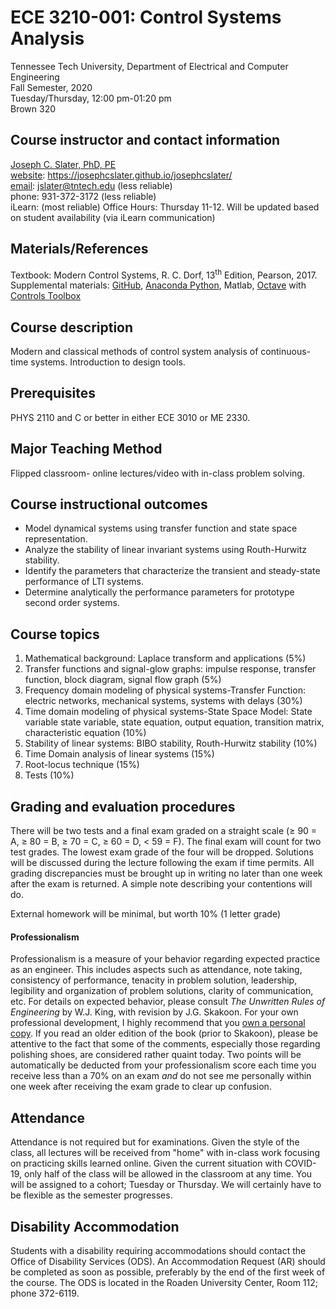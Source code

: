 

#   ECE 3210-001: Control Systems Analysis
Tennessee Tech University, Department of Electrical and Computer Engineering  
Fall Semester, 2020  
Tuesday/Thursday, 12:00 pm-01:20 pm  
Brown 320    

##  Course instructor and contact information

[Joseph C. Slater, PhD, PE](https://josephcslater.github.io/josephcslater/)  
[website](https://josephcslater.github.io/josephcslater/): https://josephcslater.github.io/josephcslater/  
[email](mailto:jslater@tntech.edu): jslater@tntech.edu (less reliable)  
phone: 931-372-3172 (less reliable)  
iLearn: (most reliable)
Office Hours: Thursday 11-12. Will be updated based on student availability (via iLearn communication)

##  Materials/References
Textbook: Modern Control Systems, R. C. Dorf, 13<sup>th</sup> Edition, Pearson, 2017.  
Supplemental materials: [GitHub](https://github.com/josephcslater/Tennessee_Tech_ECE_3210), [Anaconda Python](https://www.anaconda.com/products/individual), Matlab, [Octave](https://www.gnu.org/software/octave/) with [Controls Toolbox](https://wiki.octave.org/Category:Octave_Forge)

##  Course description
Modern and classical methods of control system analysis of continuous-time systems. Introduction to design tools.

##  Prerequisites
PHYS 2110 and C or better in either ECE 3010 or ME 2330.

##  Major Teaching Method
Flipped classroom- online lectures/video with in-class problem solving.

##  Course instructional outcomes
- Model dynamical systems using transfer function and state space representation.
- Analyze the stability of linear invariant systems using Routh-Hurwitz stability.
- Identify the parameters that characterize the  transient and steady-state performance of LTI systems.
- Determine analytically the performance parameters for prototype second order systems.

##  Course topics
1.  Mathematical background: Laplace transform and applications (5%)
2.  Transfer functions and signal-glow graphs: impulse response,
transfer function, block diagram, signal flow graph (5%)
3.  Frequency domain modeling of physical systems-Transfer Function:
electric networks, mechanical systems, systems with delays (30%)
4.  Time domain modeling of physical systems-State Space Model: State
variable state variable, state equation, output equation,
transition matrix, characteristic equation (10%)
5.  Stability of linear systems: BIBO stability, Routh-Hurwitz stability
(10%)
6.  Time Domain analysis of linear systems (15%)
7.  Root-locus technique (15%)
8.  Tests (10%)

## Grading and evaluation procedures
There will be two tests and a final exam graded on a straight scale (≥ 90 = A, ≥ 80 = B, ≥ 70 = C, ≥ 60 = D, < 59 = F). The final exam will count for two test grades. The lowest exam grade of the four will be dropped. Solutions will be discussed during the lecture following the exam if time permits. All grading discrepancies must be brought up in writing no later than one week after the exam is returned. A simple note describing your contentions will do.

External homework will be minimal, but worth 10% (1 letter grade)

#### Professionalism
Professionalism is a measure of your behavior regarding expected practice as an engineer. This includes aspects such as attendance, note taking, consistency of performance, tenacity in problem solution, leadership, legibility and organization of problem solutions, clarity of communication, etc. For details on expected behavior, please consult *The Unwritten Rules of Engineering* by W.J. King, with revision by J.G. Skakoon. For your own professional development, I highly recommend that you [own a personal copy](https://www.amazon.com/Unwritten-Laws-Engineering-James-Skakoon-dp-0791861961/dp/0791861961/ref=mt_other?_encoding=UTF8&me=&qid=). If you read an older edition of the book (prior to Skakoon), please be attentive to the fact that some of the comments, especially those regarding polishing shoes, are considered rather quaint today. Two points will be automatically be deducted from your professionalism score each time you receive less than a 70% on an exam *and* do not see me personally within one week after receiving the exam grade to clear up confusion.

##  Attendance
Attendance is not required but for examinations. Given the style of the class, all lectures will be received from "home" with in-class work focusing on practicing skills learned online.
Given the current situation with COVID-19, only half of the class will be allowed in the classroom at any time. You will be assigned to a cohort; Tuesday or Thursday. We will certainly have to be flexible as the semester progresses.

##  Disability Accommodation
Students with a disability requiring accommodations should contact the Office of Disability Services (ODS). An Accommodation Request (AR) should be completed as soon as possible, preferably by the end of the first week of the course. The ODS is located in the Roaden University Center, Room 112; phone 372-6119.
